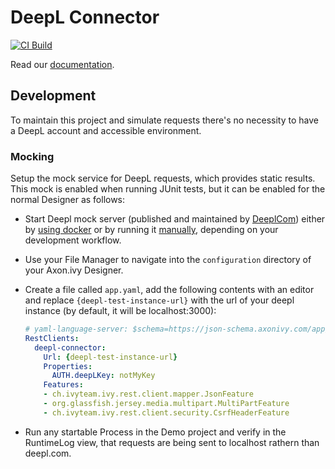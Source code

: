 # DeepL Connector

[![CI Build](https://github.com/axonivy-market/deepl-connector/actions/workflows/ci.yml/badge.svg)](https://github.com/axonivy-market/deepl-connector/actions/workflows/ci.yml)

Read our [documentation](deepl-connector-product/README.md).


## Development

To maintain this project and simulate requests there's no necessity to have a DeepL account and accessible environment.

### Mocking
Setup the mock service for DeepL requests, which provides static results. This mock is enabled when running JUnit tests, but it can be enabled for the normal Designer as follows:

- Start Deepl mock server (published and maintained by [DeeplCom](https://github.com/DeepLcom)) either by [using docker](https://github.com/DeepLcom/deepl-mock?tab=readme-ov-file#using-docker)
or by running it [manually](https://github.com/DeepLcom/deepl-mock?tab=readme-ov-file#manually), depending on your development workflow.
- Use your File Manager to navigate into the `configuration` directory of your Axon.ivy Designer.
- Create a file called `app.yaml`, add the following contents with an editor and replace `{deepl-test-instance-url}` with the url of your deepl instance (by default, it will be localhost:3000):

    ```yaml
    # yaml-language-server: $schema=https://json-schema.axonivy.com/app/12.0.0/app.json
    RestClients:
      deepl-connector:
        Url: {deepl-test-instance-url}
        Properties:
          AUTH.deepLKey: notMyKey
        Features:
        - ch.ivyteam.ivy.rest.client.mapper.JsonFeature
        - org.glassfish.jersey.media.multipart.MultiPartFeature
        - ch.ivyteam.ivy.rest.client.security.CsrfHeaderFeature
    ```
- Run any startable Process in the Demo project and verify in the RuntimeLog view, that requests are being sent to localhost rathern than deepl.com.

